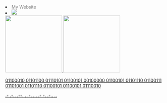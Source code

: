   <li><a style="text-decoration:none; color:grey;" href="https://alpersanli.github.io">My Website</a></li></li>
  
  <li><a href = "mailto:alpersanli16@gmail.com"><img src="https://img.shields.io/badge/-Gmail-%23333?style=for-the-badge&logo=gmail&logoColor=blue" target="_blank"></a></li>
  
 <div>
  <a href="https://github.com/alpersanli">
  <img height="180em" src="https://github-readme-stats.vercel.app/api?username=alpersanli&show_icons=true&theme=dracula&include_all_commits=true&count_private=true"/>
  <img height="180em" src="https://github-readme-stats.vercel.app/api/top-langs/?username=alpersanli&layout=compact&langs_count=7&theme=dracula"/>

01100010 01101100 01110101 01100101 00100000 01100101 01101110 01100111 01101001 01101110 01100101 01100101 01110010

.- .-.. .--. . .-. ... .- -. .-.. ..
